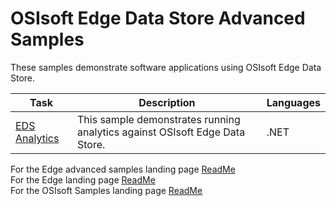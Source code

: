 # OSIsoft Edge Data Store Advanced Samples

These samples demonstrate software applications using OSIsoft Edge Data Store.

| Task                          | Description                                                                 | Languages |
| ----------------------------- | --------------------------------------------------------------------------- | --------- |
| [EDS Analytics](EDSAnalytics) | This sample demonstrates running analytics against OSIsoft Edge Data Store. | .NET      |

For the Edge advanced samples landing page [ReadMe](../)  
For the Edge landing page [ReadMe](../../)  
For the OSIsoft Samples landing page [ReadMe](https://github.com/osisoft/OSI-Samples)

